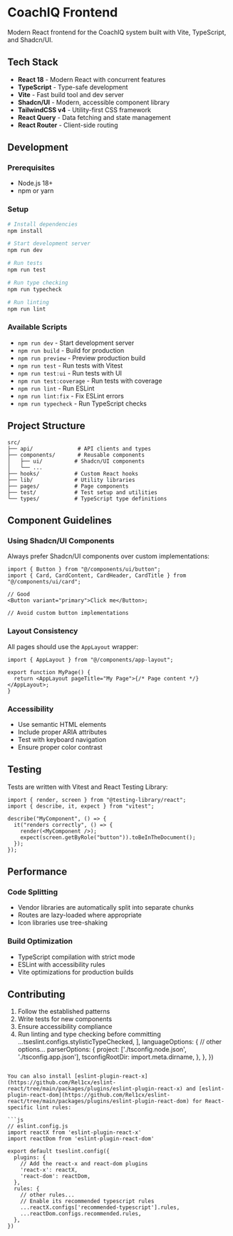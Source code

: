# CoachIQ Frontend

Modern React frontend for the CoachIQ system built with Vite, TypeScript, and Shadcn/UI.

## Tech Stack

- **React 18** - Modern React with concurrent features
- **TypeScript** - Type-safe development
- **Vite** - Fast build tool and dev server
- **Shadcn/UI** - Modern, accessible component library
- **TailwindCSS v4** - Utility-first CSS framework
- **React Query** - Data fetching and state management
- **React Router** - Client-side routing

## Development

### Prerequisites

- Node.js 18+
- npm or yarn

### Setup

```bash
# Install dependencies
npm install

# Start development server
npm run dev

# Run tests
npm run test

# Run type checking
npm run typecheck

# Run linting
npm run lint
```

### Available Scripts

- `npm run dev` - Start development server
- `npm run build` - Build for production
- `npm run preview` - Preview production build
- `npm run test` - Run tests with Vitest
- `npm run test:ui` - Run tests with UI
- `npm run test:coverage` - Run tests with coverage
- `npm run lint` - Run ESLint
- `npm run lint:fix` - Fix ESLint errors
- `npm run typecheck` - Run TypeScript checks

## Project Structure

```
src/
├── api/              # API clients and types
├── components/       # Reusable components
│   ├── ui/          # Shadcn/UI components
│   └── ...
├── hooks/           # Custom React hooks
├── lib/             # Utility libraries
├── pages/           # Page components
├── test/            # Test setup and utilities
└── types/           # TypeScript type definitions
```

## Component Guidelines

### Using Shadcn/UI Components

Always prefer Shadcn/UI components over custom implementations:

```tsx
import { Button } from "@/components/ui/button";
import { Card, CardContent, CardHeader, CardTitle } from "@/components/ui/card";

// Good
<Button variant="primary">Click me</Button>;

// Avoid custom button implementations
```

### Layout Consistency

All pages should use the `AppLayout` wrapper:

```tsx
import { AppLayout } from "@/components/app-layout";

export function MyPage() {
  return <AppLayout pageTitle="My Page">{/* Page content */}</AppLayout>;
}
```

### Accessibility

- Use semantic HTML elements
- Include proper ARIA attributes
- Test with keyboard navigation
- Ensure proper color contrast

## Testing

Tests are written with Vitest and React Testing Library:

```tsx
import { render, screen } from "@testing-library/react";
import { describe, it, expect } from "vitest";

describe("MyComponent", () => {
  it("renders correctly", () => {
    render(<MyComponent />);
    expect(screen.getByRole("button")).toBeInTheDocument();
  });
});
```

## Performance

### Code Splitting

- Vendor libraries are automatically split into separate chunks
- Routes are lazy-loaded where appropriate
- Icon libraries use tree-shaking

### Build Optimization

- TypeScript compilation with strict mode
- ESLint with accessibility rules
- Vite optimizations for production builds

## Contributing

1. Follow the established patterns
2. Write tests for new components
3. Ensure accessibility compliance
4. Run linting and type checking before committing
   ...tseslint.configs.stylisticTypeChecked,
   ],
   languageOptions: {
   // other options...
   parserOptions: {
   project: ['./tsconfig.node.json', './tsconfig.app.json'],
   tsconfigRootDir: import.meta.dirname,
   },
   },
   })

````

You can also install [eslint-plugin-react-x](https://github.com/Rel1cx/eslint-react/tree/main/packages/plugins/eslint-plugin-react-x) and [eslint-plugin-react-dom](https://github.com/Rel1cx/eslint-react/tree/main/packages/plugins/eslint-plugin-react-dom) for React-specific lint rules:

```js
// eslint.config.js
import reactX from 'eslint-plugin-react-x'
import reactDom from 'eslint-plugin-react-dom'

export default tseslint.config({
  plugins: {
    // Add the react-x and react-dom plugins
    'react-x': reactX,
    'react-dom': reactDom,
  },
  rules: {
    // other rules...
    // Enable its recommended typescript rules
    ...reactX.configs['recommended-typescript'].rules,
    ...reactDom.configs.recommended.rules,
  },
})
````
